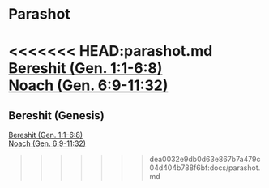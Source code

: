 # Parashot

<<<<<<< HEAD:parashot.md
[Bereshit (Gen. 1:1-6:8)](WeeklyParasha/01%20-%20Bereshit/README.md)<br>
[Noach (Gen. 6:9-11:32)](WeeklyParasha/02%20-%20Noach/README.md")
=======
## Bereshit (Genesis)
[Bereshit (Gen. 1:1-6:8)](../WeeklyParasha/01%20-%20Bereshit/README.md)<br>
[Noach (Gen. 6:9-11:32)](../WeeklyParasha/02%20-%20Noach/README.md)
>>>>>>> dea0032e9db0d63e867b7a479c04d404b788f6bf:docs/parashot.md
